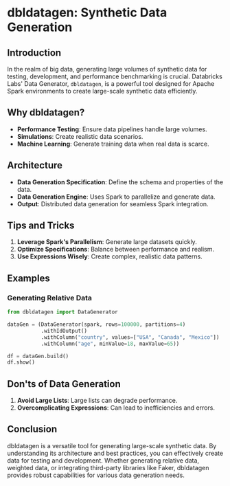 # dbldatagen: Synthetic Data Generation

## Introduction

In the realm of big data, generating large volumes of synthetic data for testing, development, and performance benchmarking is crucial. Databricks Labs' Data Generator, `dbldatagen`, is a powerful tool designed for Apache Spark environments to create large-scale synthetic data efficiently.

## Why dbldatagen?

- **Performance Testing**: Ensure data pipelines handle large volumes.
- **Simulations**: Create realistic data scenarios.
- **Machine Learning**: Generate training data when real data is scarce.

## Architecture

- **Data Generation Specification**: Define the schema and properties of the data.
- **Data Generation Engine**: Uses Spark to parallelize and generate data.
- **Output**: Distributed data generation for seamless Spark integration.

## Tips and Tricks

1. **Leverage Spark's Parallelism**: Generate large datasets quickly.
2. **Optimize Specifications**: Balance between performance and realism.
3. **Use Expressions Wisely**: Create complex, realistic data patterns.

## Examples

### Generating Relative Data

```python
from dbldatagen import DataGenerator

dataGen = (DataGenerator(spark, rows=100000, partitions=4)
           .withIdOutput()
           .withColumn("country", values=["USA", "Canada", "Mexico"])
           .withColumn("age", minValue=18, maxValue=65))

df = dataGen.build()
df.show()
```


## Don'ts of Data Generation

1. **Avoid Large Lists**: Large lists can degrade performance.
2. **Overcomplicating Expressions**: Can lead to inefficiencies and errors.

## Conclusion

dbldatagen is a versatile tool for generating large-scale synthetic data. By understanding its architecture and best practices, you can effectively create data for testing and development. Whether generating relative data, weighted data, or integrating third-party libraries like Faker, dbldatagen provides robust capabilities for various data generation needs.
